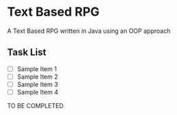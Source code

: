# Text Based RPG
A Text Based RPG written in Java using an OOP approach

## Task List
- [ ] Sample Item 1
- [ ] Sample Item 2
- [ ] Sample Item 3
- [ ] Sample Item 4

TO BE COMPLETED
